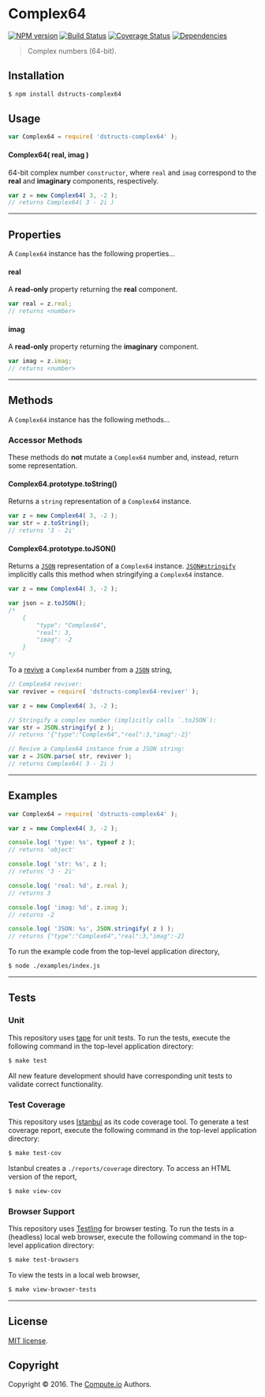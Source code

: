 Complex64
===
[![NPM version][npm-image]][npm-url] [![Build Status][build-image]][build-url] [![Coverage Status][coverage-image]][coverage-url] [![Dependencies][dependencies-image]][dependencies-url]

> Complex numbers (64-bit).


## Installation

``` bash
$ npm install dstructs-complex64
```


## Usage

``` javascript
var Complex64 = require( 'dstructs-complex64' );
```

#### Complex64( real, imag )

64-bit complex number `constructor`, where `real` and `imag` correspond to the __real__ and __imaginary__ components, respectively.

``` javascript
var z = new Complex64( 3, -2 );
// returns Complex64( 3 - 2i )
```

---
## Properties

A `Complex64` instance has the following properties...

<a name="complex64-real" class="read-only-property"></a>
#### real

A __read-only__ property returning the __real__ component.

``` javascript
var real = z.real;
// returns <number>
```


<a name="complex64-imag" class="read-only-property"></a>
#### imag

A __read-only__ property returning the __imaginary__ component.

``` javascript
var imag = z.imag;
// returns <number>
```


---
## Methods

A `Complex64` instance has the following methods...

### Accessor Methods

These methods do **not** mutate a `Complex64` number and, instead, return some representation.

<a name="complex64-tostring"></a>
#### Complex64.prototype.toString()

Returns a `string` representation of a `Complex64` instance. 

``` javascript
var z = new Complex64( 3, -2 );
var str = z.toString();
// returns '3 - 2i'
```


<a name="complex64-tojson"></a>
#### Complex64.prototype.toJSON()

Returns a [`JSON`][json] representation of a `Complex64` instance. [`JSON#stringify`][json-stringify] implicitly calls this method when stringifying a `Complex64` instance.

``` javascript
var z = new Complex64( 3, -2 );

var json = z.toJSON();
/*
	{
		"type": "Complex64",
		"real": 3,
		"imag": -2
	}
*/
```

To a [revive][json-parse] a `Complex64` number from a [`JSON`][json] string,

``` javascript
// Complex64 reviver:
var reviver = require( 'dstructs-complex64-reviver' );

var z = new Complex64( 3, -2 );

// Stringify a complex number (implicitly calls `.toJSON`):
var str = JSON.stringify( z );
// returns '{"type":"Complex64","real":3,"imag":-2}'

// Revive a Complex64 instance from a JSON string:
var z = JSON.parse( str, reviver );
// returns Complex64( 3 - 2i )
```


---
## Examples

``` javascript
var Complex64 = require( 'dstructs-complex64' );

var z = new Complex64( 3, -2 );

console.log( 'type: %s', typeof z );
// returns 'object'

console.log( 'str: %s', z );
// returns '3 - 2i'

console.log( 'real: %d', z.real );
// returns 3

console.log( 'imag: %d', z.imag );
// returns -2

console.log( 'JSON: %s', JSON.stringify( z ) );
// returns {"type":"Complex64","real":3,"imag":-2}
```

To run the example code from the top-level application directory,

``` bash
$ node ./examples/index.js
```


---
## Tests

### Unit

This repository uses [tape][tape] for unit tests. To run the tests, execute the following command in the top-level application directory:

``` bash
$ make test
```

All new feature development should have corresponding unit tests to validate correct functionality.


### Test Coverage

This repository uses [Istanbul][istanbul] as its code coverage tool. To generate a test coverage report, execute the following command in the top-level application directory:

``` bash
$ make test-cov
```

Istanbul creates a `./reports/coverage` directory. To access an HTML version of the report,

``` bash
$ make view-cov
```


### Browser Support

This repository uses [Testling][testling] for browser testing. To run the tests in a (headless) local web browser, execute the following command in the top-level application directory:

``` bash
$ make test-browsers
```

To view the tests in a local web browser,

``` bash
$ make view-browser-tests
```

<!-- [![browser support][browsers-image]][browsers-url] -->


---
## License

[MIT license](http://opensource.org/licenses/MIT).


## Copyright

Copyright &copy; 2016. The [Compute.io][compute-io] Authors.


[npm-image]: http://img.shields.io/npm/v/dstructs-complex64.svg
[npm-url]: https://npmjs.org/package/dstructs-complex64

[build-image]: http://img.shields.io/travis/dstructs/complex64/master.svg
[build-url]: https://travis-ci.org/dstructs/complex64

[coverage-image]: https://img.shields.io/codecov/c/github/dstructs/complex64/master.svg
[coverage-url]: https://codecov.io/github/dstructs/complex64?branch=master

[dependencies-image]: http://img.shields.io/david/dstructs/complex64.svg
[dependencies-url]: https://david-dm.org/dstructs/complex64

[dev-dependencies-image]: http://img.shields.io/david/dev/dstructs/complex64.svg
[dev-dependencies-url]: https://david-dm.org/dev/dstructs/complex64

[github-issues-image]: http://img.shields.io/github/issues/dstructs/complex64.svg
[github-issues-url]: https://github.com/dstructs/complex64/issues

[tape]: https://github.com/substack/tape
[istanbul]: https://github.com/gotwarlost/istanbul
[testling]: https://ci.testling.com

[compute-io]: https://github.com/compute-io/

[json]: http://www.json.org/
[json-stringify]: https://developer.mozilla.org/en-US/docs/Web/JavaScript/Reference/Global_Objects/JSON/stringify
[json-parse]: https://developer.mozilla.org/en-US/docs/Web/JavaScript/Reference/Global_Objects/JSON/parse
